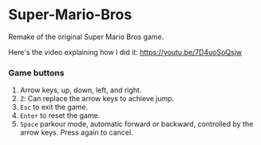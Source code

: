 # Super-Mario-Bros
Remake of the original Super Mario Bros game.

Here's the video explaining how I did it: https://youtu.be/7D4uoSoQsjw

### Game buttons

1. Arrow keys, up, down, left, and right.
2. `Z`: Can replace the arrow keys to achieve jump.
3. `Esc` to exit the game.
4. `Enter` to reset the game.
5. `Space` parkour mode, automatic forward or backward, controlled by the arrow keys. Press again to cancel.
